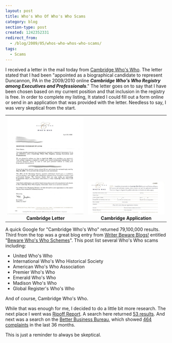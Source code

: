 ```yaml
---
layout: post
title: Who's Who Of Who's Who Scams
category: blog
section-type: post
created: 1242352331
redirect_from:
  - /blog/2009/05/whos-who-whos-who-scams/
tags:
  - Scams
---
```

I received a letter in the mail today from
[Cambridge Who's Who](http://www.cambridgewhoswho.com).
The letter stated that I had been "appointed as a biographical candidate to
represent Duncannon, PA in the 2009/2010 online **_Cambridge Who's Who Registry
among Executives and Professionals_**." The letter goes on to say that I have
been chosen based on my current position and that inclusion in the registry is
free. In order to complete my listing, It stated I could fill out a form online
or send in an application that was provided with the letter. Needless to say, I
was very skeptical from the start.

<!--more-->

<table cellspacing="0" cellpadding="0" align="center">
    <tbody>
        <tr>
            <td style="text-align: center; vertical-align: bottom;"><img src="/img/blog/2009/05/document-blur.jpg" alt="Cambridge Letter" /><br />
            <strong>Cambridge Letter</strong></td>
            <td style="text-align: center; vertical-align: bottom;"><img src="/img/blog/2009/05/reply.jpg" alt="Cambridge Application" /><br />
            <strong>Cambridge Application</strong></td>
        </tr>
    </tbody>
</table>

A quick Google for "Cambridge Who's Who" returned 79,100,000 results. Third from
the top was a great blog entry from
[Writer Beware Blogs!](http://accrispin.blogspot.com/) entitled
"[Beware Who's Who Schemes](http://accrispin.blogspot.com/2007/04/victoria-strauss-beware-whos-who.html)".
This post list several Who's Who scams including:

* United Who's Who
* International Who's Who Historical Society
* American Who's Who Association
* Premier Who's Who
* Emerald Who's Who
* Madison Who's Who
* Global Register's Who's Who

And of course, Cambridge Who's Who.

While that was enough for me, I decided to do a little bit more research. The
next place I went was [Ripoff Report](http://www.ripoffreport.com/). A search
here returned
[53 results](http://www.ripoffreport.com/Search/cambridge-who_s-who.aspx).
And next was a search on the [Better Business Bureau](http://www.bbb.org/),
which showed
[464 complaints](http://search.newyork.bbb.org/reports.aspx?pid=44&amp;page=1&amp;id=73212)
in the last 36 months.

This is just a reminder to always be skeptical.
